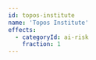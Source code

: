```yaml
---
id: topos-institute
name: 'Topos Institute'
effects:
  - categoryId: ai-risk
    fraction: 1
---
```

